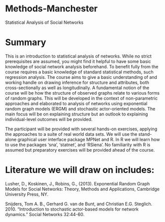 # Methods-Manchester
Statistical Analysis of Social Networks

# Summary
This is an introduction to statistical analysis of networks. While no strict prerequisites are assumed, you might find it helpful to have some basic knowledge of social network analysis beforehand. To benefit fully from the course requires a basic knowledge of standard statistical methods, such regression analysis. The course aims to give a basic understanding of and working handle on drawing inference for structure and attributes, both cross-sectionally as well as longitudinally. A fundamental notion of the course will be how the structure of observed graphs relate to various forms of random graphs. This will be developed in the context of non-parametric approaches and elaborated to analysis of networks using exponential random graph models (ERGM) and stochastic actor-oriented models. The main focus will be on explaining structure but an outlook to explaining individual-level outcomes will be provided.

The participant will be provided with several hands-on exercises, applying the approaches to a suite of real world data sets. We will use the stand-alone graphical user interface package MPNet and R. In R we will learn how to use the packages ‘sna’, ‘statnet’, and ‘RSiena’. No familiarity with R is assumed but preparatory exercises will be provided ahead of the course.

# Literature we will draw on includes:

Lusher, D., Koskinen, J., Robins, G., (2013). Exponential Random Graph Models for Social Networks: Theory, Methods and Applications, Cambridge University Press, NY.

Snijders, Tom A. B., Gerhard G. van de Bunt, and Christian E.G. Steglich. 2010. “Introduction to stochastic actor-based models for network dynamics.” Social Networks 32:44-60.